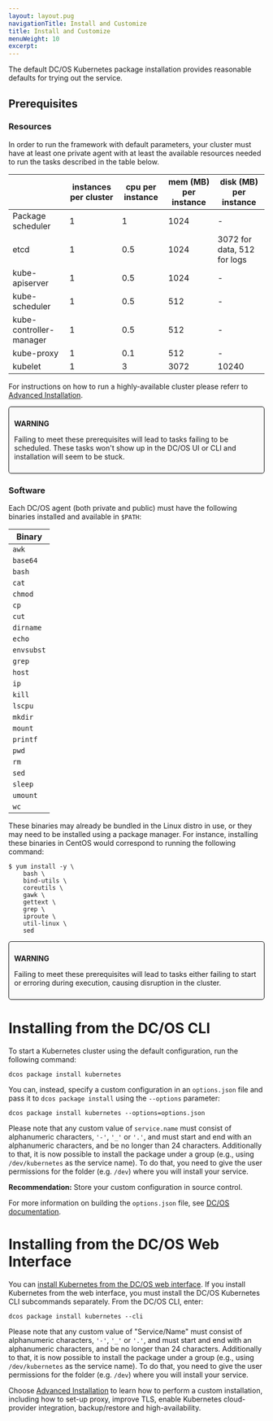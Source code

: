```yaml
---
layout: layout.pug
navigationTitle: Install and Customize
title: Install and Customize
menuWeight: 10
excerpt:
---
```


The default DC/OS Kubernetes package installation provides reasonable defaults for trying out the service.

## Prerequisites

### Resources

In order to run the framework with default parameters, your cluster must have at least one private agent with at least the available resources needed to run the tasks described in the table below.

|                         | instances per cluster | cpu per instance | mem (MB) per instance | disk (MB) per instance      |
| ----------------------- | --------------------- | ---------------- | --------------------- | --------------------------- |
| Package scheduler       | 1                     | 1                | 1024                  | -                           |
| etcd                    | 1                     | 0.5              | 1024                  | 3072 for data, 512 for logs |
| kube-apiserver          | 1                     | 0.5              | 1024                  | -                           |
| kube-scheduler          | 1                     | 0.5              | 512                   | -                           |
| kube-controller-manager | 1                     | 0.5              | 512                   | -                           |
| kube-proxy              | 1                     | 0.1              | 512                   | -                           |
| kubelet                 | 1                     | 3                | 3072                  | 10240                       |

For instructions on how to run a highly-available cluster please referr to
[Advanced Installation](../advanced-install).

<div style="border: thin solid black; background-color: #FAFAFA; border-radius: 5px; padding: 10px; margin-bottom: 20px;">
<p><b>WARNING</b></p>
<p>Failing to meet these prerequisites will lead to tasks failing to be
scheduled. These tasks won't show up in the DC/OS UI or CLI and installation
will seem to be stuck.</p>
</div>

### Software

Each DC/OS agent (both private and public) must have the following binaries
installed and available in `$PATH`:

| Binary     |
| ---------- |
| `awk`      |
| `base64`   |
| `bash`     |
| `cat`      |
| `chmod`    |
| `cp`       |
| `cut`      |
| `dirname`  |
| `echo`     |
| `envsubst` |
| `grep`     |
| `host`     |
| `ip`       |
| `kill`     |
| `lscpu`    |
| `mkdir`    |
| `mount`    |
| `printf`   |
| `pwd`      |
| `rm`       |
| `sed`      |
| `sleep`    |
| `umount`   |
| `wc`       |

These binaries may already be bundled in the Linux distro in use, or they may
need to be installed using a package manager. For instance, installing these
binaries in CentOS would correspond to running the following command:

```shell
$ yum install -y \
    bash \
    bind-utils \
    coreutils \
    gawk \
    gettext \
    grep \
    iproute \
    util-linux \
    sed
```

<div style="border: thin solid black; background-color: #FAFAFA; border-radius: 5px; padding: 10px; margin-bottom: 20px;">
<p><b>WARNING</b></p>
<p>Failing to meet these prerequisites will lead to tasks either failing to
start or erroring during execution, causing disruption in the cluster.</p>
</div>

# Installing from the DC/OS CLI

To start a Kubernetes cluster using the default configuration, run the following command:

```shell
dcos package install kubernetes
```

You can, instead, specify a custom configuration in an `options.json` file and pass it to `dcos package install` using the `--options` parameter:

```shell
dcos package install kubernetes --options=options.json
```

Please note that any custom value of `service.name` must consist of alphanumeric
characters, `'-'`, `'_'` or `'.'`, and must start and end with an alphanumeric characters,
and be no longer than 24 characters. Additionally to that, it is now possible
to install the package under a group (e.g., using `/dev/kubernetes` as the
service name). To do that, you need to give the user permissions for the folder (e.g. `/dev`)
where you will install your service.

**Recommendation:** Store your custom configuration in source control.

For more information on building the `options.json` file, see [DC/OS documentation](/1.11/deploying-services/config-universe-service/).

# Installing from the DC/OS Web Interface

You can [install Kubernetes from the DC/OS web interface](/1.11/deploying-services/install/). If you install Kubernetes from the web interface, you must install the DC/OS Kubernetes CLI subcommands separately.
From the DC/OS CLI, enter:

```shell
dcos package install kubernetes --cli
```
Please note that any custom value of "Service/Name" must consist of alphanumeric
characters, `'-'`, `'_'` or `'.'`, and must start and end with an alphanumeric characters,
 and be no longer than 24 characters. Additionally to that, it is now possible
to install the package under a group (e.g., using `/dev/kubernetes` as the
service name). To do that, you need to give the user permissions for the folder (e.g. `/dev`)
where you will install your service.

Choose [Advanced Installation](../advanced-install) to learn how to perform a custom installation, including how
to set-up proxy, improve TLS, enable Kubernetes cloud-provider integration, backup/restore
and high-availability.
